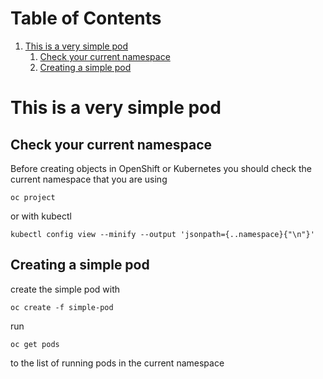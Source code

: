 
# Table of Contents

1.  [This is a very  simple pod](#org1d3d66e)
    1.  [Check your current namespace](#orgae19c52)
    2.  [Creating a simple pod](#org5d386c2)


<a id="org1d3d66e"></a>

# This is a very  simple pod


<a id="orgae19c52"></a>

## Check your current namespace

Before creating objects in OpenShift or Kubernetes you should check
the current namespace that you are using

    oc project

or with kubectl

    kubectl config view --minify --output 'jsonpath={..namespace}{"\n"}'


<a id="org5d386c2"></a>

## Creating a simple pod

create the simple pod with

    oc create -f simple-pod

run

    oc get pods

to the list of running pods in the current namespace
